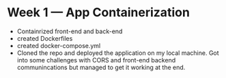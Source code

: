 # Week 1 — App Containerization

- Containrized front-end and back-end 
- created Dockerfiles
- created docker-compose.yml
- Cloned the repo and deployed the application on my local machine. Got into some challenges with CORS and front-end backend communincations but managed to get it working at the end.
